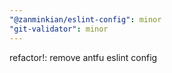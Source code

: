 ```yaml
---
"@zanminkian/eslint-config": minor
"git-validator": minor
---
```


refactor!: remove antfu eslint config
